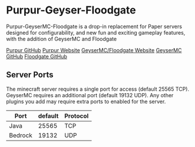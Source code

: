 # Purpur-Geyser-Floodgate

Purpur-GeyserMC-Floodgate is a drop-in replacement for Paper servers designed for configurability, and new fun and exciting gameplay features, with the addition of GeyserMC and Floodgate

[Purpur GitHub](https://github.com/PurpurMC/Purpur)
[Purpur Website](https://purpurmc.org/)
[GeyserMC/Floodgate Website](https://geysermc.org/)
[GeyserMC GitHub](https://github.com/GeyserMC/Geyser)
[Floodgate GitHub](https://github.com/GeyserMC/Floodgate/)


## Server Ports

The minecraft server requires a single port for access (default 25565 TCP). GeyserMC requires an additional port (default 19132 UDP). Any other plugins you add may require extra ports to enabled for the server.

| Port     | default | Protocol |
|----------|---------|----------|
| Java     | 25565   |  TCP     |
| Bedrock  | 19132   |  UDP     |
